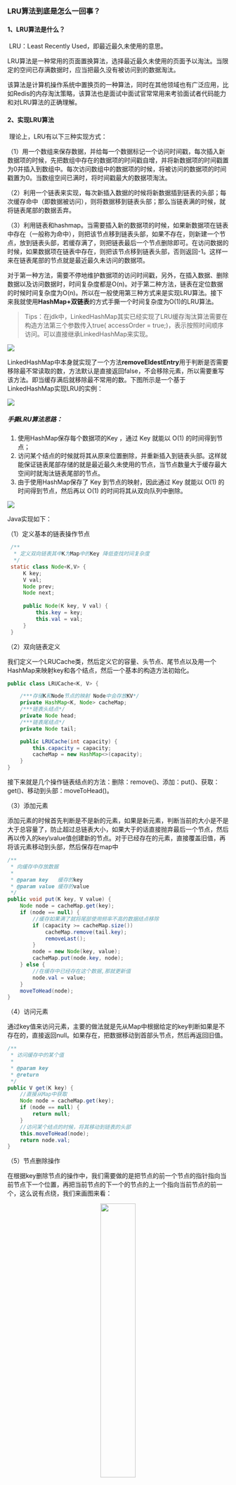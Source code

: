 ### LRU算法到底是怎么一回事？

#### 1、LRU算法是什么？

​        LRU：Least Recently Used，即最近最久未使用的意思。

​        LRU算法是一种常用的页面置换算法，选择最近最久未使用的页面予以淘汰。当限定的空间已存满数据时，应当把最久没有被访问到的数据淘汰。

​         该算法是计算机操作系统中置换页的一种算法，同时在其他领域也有广泛应用，比如Redis的内存淘汰策略，该算法也是面试中面试官常常用来考验面试者代码能力和对LRU算法的正确理解。



#### 2、实现LRU算法

​       理论上，LRU有以下三种实现方式：

​     （1）用一个数组来保存数据，并给每一个数据标记一个访问时间戳，每次插入新数据项的时候，先把数组中存在的数据项的时间戳自增，并将新数据项的时间戳置为0并插入到数组中。每次访问数组中的数据项的时候，将被访问的数据项的时间戳置为0。当数组空间已满时，将时间戳最大的数据项淘汰。

​     （2）利用一个链表来实现，每次新插入数据的时候将新数据插到链表的头部；每次缓存命中（即数据被访问），则将数据移到链表头部；那么当链表满的时候，就将链表尾部的数据丢弃。

​      （3）利用链表和hashmap。当需要插入新的数据项的时候，如果新数据项在链表中存在（一般称为命中），则把该节点移到链表头部，如果不存在，则新建一个节点，放到链表头部，若缓存满了，则把链表最后一个节点删除即可。在访问数据的时候，如果数据项在链表中存在，则把该节点移到链表头部，否则返回-1。这样一来在链表尾部的节点就是最近最久未访问的数据项。

​       对于第一种方法，需要不停地维护数据项的访问时间戳，另外，在插入数据、删除数据以及访问数据时，时间复杂度都是O(n)。对于第二种方法，链表在定位数据的时候时间复杂度为O(n)。所以在一般使用第三种方式来是实现LRU算法。接下来我就使用**HashMap+双链表**的方式手撕一个时间复杂度为O(1)的LRU算法。

> Tips：在jdk中，LinkedHashMap其实已经实现了LRU缓存淘汰算法需要在构造方法第三个参数传入true( accessOrder = true;)，表示按照时间顺序访问。可以直接继承LinkedHashMap来实现。

![](http://image.easyblog.top/15941106427531d2d2669-e453-4a11-8855-0552dffed316.png)

LinkedHashMap中本身就实现了一个方法**removeEldestEntry**用于判断是否需要移除最不常读取的数，方法默认是直接返回false，不会移除元素，所以需要重写该方法。即当缓存满后就移除最不常用的数。下图所示是一个基于LinkedHashMap实现LRU的实例：

![](http://image.easyblog.top/15941115286515deef452-7370-4756-80c2-25c06a94d0c1.png)



##### 手撕LRU算法思路：

1. 使用HashMap保存每个数据项的Key ，通过 Key 就能以 O(1) 的时间得到节点；
2. 访问某个结点的时候就将其从原来位置删除，并重新插入到链表头部。这样就能保证链表尾部存储的就是最近最久未使用的节点，当节点数量大于缓存最大空间时就淘汰链表尾部的节点。
3. 由于使用HashMap保存了 Key 到节点的映射，因此通过 Key 就能以 O(1) 的时间得到节点，然后再以 O(1) 的时间将其从双向队列中删除。

![](http://image.easyblog.top/1594112109605abf0c82a-499c-4746-a40b-7b0ac4c671ea.png)

Java实现如下：

（1）定义基本的链表操作节点

```java
 /**                                     
  * 定义双向链表其中K为Map中的Key 降低查找时间复杂度         
  */                                     
 static class Node<K,V> {                            
     K key;                              
     V val;                              
     Node prev;                          
     Node next;                          
                                         
     public Node(K key, V val) {         
         this.key = key;                 
         this.val = val;                 
     }                                   
 }
```

（2）双向链表定义

我们定义一个LRUCache类，然后定义它的容量、头节点、尾节点以及用一个HashMap来映射key和各个结点，然后一个基本的构造方法初始化。

```java
public class LRUCache<K, V> {

    /***存储K和Node节点的映射 Node中会存放KV*/
    private HashMap<K, Node> cacheMap;
    /***链表头结点*/
    private Node head;
    /***链表尾结点*/
    private Node tail;

    public LRUCache(int capacity) {
        this.capacity = capacity;
        cacheMap = new HashMap<>(capacity);
    }
}    
```

接下来就是几个操作链表结点的方法：删除：remove()、添加：put()、获取：get()、移动到头部：moveToHead()。

（3）添加元素

添加元素的时候首先判断是不是新的元素，如果是新元素，判断当前的大小是不是大于总容量了，防止超过总链表大小，如果大于的话直接抛弃最后一个节点，然后再以传入的key\value值创建新的节点。对于已经存在的元素，直接覆盖旧值，再将该元素移动到头部，然后保存在map中

```java
/**                                      
 * 向缓存中存放数据                              
 *                                       
 * @param key   缓存的key                   
 * @param value 缓存的value                 
 */                                      
public void put(K key, V value) {        
    Node node = cacheMap.get(key);       
    if (node == null) {                  
        //缓存如果满了就将尾部使用频率不高的数据结点移除        
        if (capacity >= cacheMap.size()) 
            cacheMap.remove(tail.key);   
            removeLast();                
        }                                
        node = new Node(key, value);     
        cacheMap.put(node.key, node);    
    } else {                             
        //在缓存中已经存在这个数据,那就更新值             
        node.val = value;                
    }                                    
    moveToHead(node);                    
}                                        
```

（4）访问元素

通过key值来访问元素，主要的做法就是先从Map中根据给定的key判断如果是不存在的，直接返回null。如果存在，把数据移动到首部头节点，然后再返回旧值。

```java
/**                               
 * 访问缓存中的某个值                      
 *                                
 * @param key                     
 * @return                        
 */                               
public V get(K key) {             
    //直接从Map中获取                   
    Node node = cacheMap.get(key);
    if (node == null) {           
        return null;              
    }                             
    //访问某个结点的时候，将其移动到链表的头部        
    this.moveToHead(node);        
    return node.val;              
}                                 
```

（5）节点删除操作

在根据key删除节点的操作中，我们需要做的是把节点的前一个节点的指针指向当前节点下一个位置，再把当前节点的下一个的节点的上一个指向当前节点的前一个，这么说有点绕，我们来画图来看：

<center><img src="http://image.easyblog.top/15941282747964f235eed-555c-4c14-a703-11844656b955.png" style="width:40%"></center>

```java
 /**                                    
  * 移除链表的一个结点                           
  *                                     
  * @param key                          
  * @return                             
  */                                    
 private Node remove(K key) {           
     Node node = cacheMap.get(key);     
     if (node != null) {                
         if (node.prev != null) {       
             node.prev.next = node.next;
         }                              
         if (node.next != null) {       
             node.next.prev = node.prev;
         }                              
         if (node == head) {            
             head = node.next;          
         }                              
         if (node == tail) {            
             tail = node.prev;          
         }                              
     }                                  
     return cacheMap.remove(key);       
 } 
```

（6）移动元素到头节点

首先把当前节点移除,类似于删除的效果(但是没有移除该元素)，然后再将首节点设为当前节点的下一个,再把当前节点设为头节点的前一个节点。当前几点设为首节点。再把首节点的前一个节点设为null，这样就是间接替换了头节点为当前节点。

```java
/**                                   
 * 将结点移动到头结点                          
 *                                    
 * @param node                        
 */                                   
private void moveToHead(Node node) {  
    if (head == node) {               
        return;                       
    }                                 
    if (node.next != null) {          
        node.next.prev = node.prev;   
    }                                 
    if (node.prev != null) {          
        node.prev.next = node.next;   
    }                                 
    if (node == tail) {               
        tail = tail.prev;             
    }                                 
    if (head == null || tail == null) {
        head = tail = node;           
        return;                       
    }                                 
    node.next = head;                 
    head.prev = node;                 
    head = node;                      
    head.prev = null;                 
}                                     
```

#### 3、测试

代码写完了，我们来测试一下结果：

```java
public static void main(String[] args) {                             
    LRUCache<Integer, String> lru = new LRUCache<Integer, String>(5);
    lru.put(1, "a");                                                 
    lru.put(2, "b");                                                 
    lru.put(3, "c");                                                 
    lru.put(4, "d");                                                 
    lru.put(5, "e");                                                 
    System.out.println("原始链表为：" + lru.toString());                   
                                                                     
    lru.get(4);                                                      
    System.out.println("获取key为4的元素之后的链表：" + lru.toString());         
                                                                     
    lru.put(6, "f");                                                 
    System.out.println("新添加一个key为6之后的链表：" + lru.toString());         
                                                                     
    lru.remove(3);                                                   
    System.out.println("移除key=3的之后的链表" + lru.toString());            
}                                                                  
```

执行结果：

可以看到，也是后添加的结点也是靠近链表头部，也是靠近尾部的元素越是优先被淘汰，这符合LRU算法的思想。

![](http://image.easyblog.top/1594131888381430bdd4c-e1eb-4702-b890-ea81056f9bd0.png)

